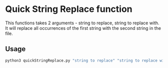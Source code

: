 # Quick String Replace function

This functions takes 2 arguments - string to replace, string to replace with.
It will replace all occurrences of the first string with the second string in the file.

## Usage

```bash
python3 quickStringReplace.py "string to replace" "string to replace with"
```